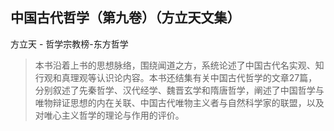 ## 中国古代哲学（第九卷）（方立天文集）

方立天  -  哲学宗教榜-东方哲学

> 本书沿着上书的思想脉络，围绕闻道之方，系统论述了中国古代名实观、知行观和真理观等认识论内容。本书还结集有关中国古代哲学的文章27篇，分别叙述了先秦哲学、汉代经学、魏晋玄学和隋唐哲学，阐述了中国哲学与唯物辩证思想的内在关联、中国古代唯物主义者与自然科学家的联盟，以及对唯心主义哲学的理论与作用的评价。
